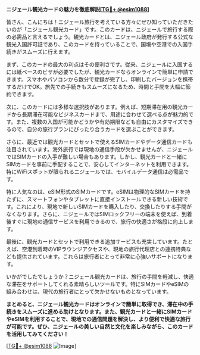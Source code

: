**ニジェール観光カードの魅力を徹底解説[[TG💪+ @esim1088](https://t.me/s/esim1088)]**

皆さん、こんにちは！ニジェール旅行を考えている方々にぜひ知っていただきたいのが「ニジェール観光カード」です。このカードは、ニジェールで旅行する際の必需品と言えるでしょう。観光カードとは、ニジェール政府が発行する公式な観光入国許可証であり、このカードを持っていることで、国境や空港での入国手続きがスムーズに行えます。

まず、このカードの最大の利点はその便利さです。従来、ニジェールに入国するには紙ベースのビザが必要でしたが、観光カードならオンラインで簡単に申請できます。スマホやパソコンから数分で登録が完了し、印刷したバージョンを携帯するだけでOK。旅先での手続きもスムーズになるため、時間と手間を大幅に節約できます。

次に、このカードには多様な選択肢があります。例えば、短期滞在用の観光カードから長期滞在可能なビジネスカードまで、用途に合わせて選べる点が魅力的です。また、複数の入国が可能かどうかや有効期限なども自由にカスタマイズできるので、自分の旅行プランにぴったり合うカードを選ぶことができます。

さらに、最近では観光カードとセットで使えるSIMカードやデータ通信カードも注目されています。海外旅行では現地の通信手段が欠かせませんが、ニジェールではSIMカードの入手が難しい場合もあります。しかし、観光カードと一緒にSIMカードを事前に手配することで、安心してインターネットを利用できます。特にWiFiスポットが限られるニジェールでは、モバイルデータ通信は必需品です。

特に人気なのは、eSIM形式のSIMカードです。eSIMは物理的なSIMカードを持たずに、スマートフォンやタブレットに直接インストールできる新しい技術です。これにより、現地で新しいSIMカードを購入したり、交換したりする手間がなくなります。さらに、ニジェールではSIMロックフリーの端末を使えば、到着後すぐに現地の通信サービスを利用できるので、旅行の快適さが格段に向上します。

最後に、観光カードとセットで利用できる追加サービスも充実しています。たとえば、空港到着時のVIPラウンジアクセスや、現地の旅行代理店との連携特典なども提供されています。これらは旅行者にとって非常に心強いサポートになります。

いかがでしたでしょうか？ニジェール観光カードは、旅行の手間を軽減し、快適な滞在をサポートしてくれる素晴らしいツールです。特にSIMカードやeSIMの組み合わせは、現代の旅行者にとって欠かせないものとなっています。

**まとめると、ニジェール観光カードはオンラインで簡単に取得でき、滞在中の手続きをスムーズに進める助けとなります。また、観光カードと一緒にSIMカードやeSIMを利用することで、現地での通信問題を解決し、より便利で快適な旅行が可能です。ぜひ、ニジェールの美しい自然と文化を楽しみながら、このカードを活用してみてください！**

[[TG💪+ @esim1088](https://t.me/s/esim1088) ![Image](https://i.postimg.cc/Y0z9fWf4/image.png)]